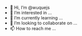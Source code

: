 - 👋 Hi, I’m @wuquejs
- 👀 I’m interested in ...
- 🌱 I’m currently learning ...
- 💞️ I’m looking to collaborate on ...
- 📫 How to reach me ...

<!---
wuquejs/wuquejs is a ✨ special ✨ repository because its `README.md` (this file) appears on your GitHub profile.
You can click the Preview link to take a look at your changes.
--->
